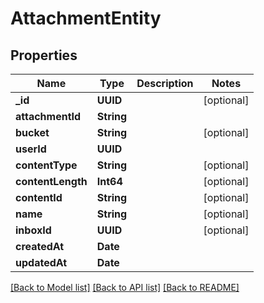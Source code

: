 # AttachmentEntity

## Properties
Name | Type | Description | Notes
------------ | ------------- | ------------- | -------------
**_id** | **UUID** |  | [optional] 
**attachmentId** | **String** |  | 
**bucket** | **String** |  | [optional] 
**userId** | **UUID** |  | 
**contentType** | **String** |  | [optional] 
**contentLength** | **Int64** |  | [optional] 
**contentId** | **String** |  | [optional] 
**name** | **String** |  | [optional] 
**inboxId** | **UUID** |  | [optional] 
**createdAt** | **Date** |  | 
**updatedAt** | **Date** |  | 

[[Back to Model list]](../README#documentation-for-models) [[Back to API list]](../README#documentation-for-api-endpoints) [[Back to README]](../README)


